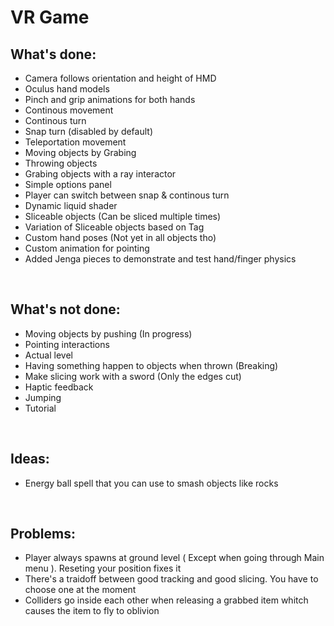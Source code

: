 <h1>VR Game</h1>

<h2>What's done:</h2> 
<ul>
<li> Camera follows orientation and height of HMD </li>
<li> Oculus hand models </li>
<li> Pinch and grip animations for both hands </li>
<li> Continous movement </li>
<li> Continous turn </li>
<li> Snap turn (disabled by default) </li>
<li> Teleportation movement </li>
<li> Moving objects by Grabing </li>
<li> Throwing objects </li>
<li> Grabing objects with a ray interactor </li>
<li> Simple options panel </li>
<li> Player can switch between snap & continous turn </li>
<li> Dynamic liquid shader </li>
<li> Sliceable objects (Can be sliced multiple times) </li>
<li> Variation of Sliceable objects based on Tag </li>
<li> Custom hand poses (Not yet in all objects tho) </li>
<li> Custom animation for pointing </li>
<li> Added Jenga pieces to demonstrate and test hand/finger physics </li>
</ul>
</br>

<h2>What's not done:</h2> 
<ul>
<li> Moving objects by pushing (In progress) </li>
<li> Pointing interactions </li>
<li> Actual level </li>
<li> Having something happen to objects when thrown (Breaking) </li>
<li> Make slicing work with a sword (Only the edges cut) </li>
<li> Haptic feedback </li>
<li> Jumping </li>
<li> Tutorial </li>
</ul>
</br>

<h2>Ideas:</h2> 
<ul>
<li> Energy ball spell that you can use to smash objects like rocks </li>
</ul>
</br>

<h2>Problems:</h2> 
<ul>
<li> Player always spawns at ground level (	Except when going through Main menu ). Reseting your position fixes it </li>
<li> There's a traidoff between good tracking and good slicing. You have to choose one at the moment </li>
<li> Colliders go inside each other when releasing a grabbed item whitch causes the item to fly to oblivion </li>
</ul>
</br>

